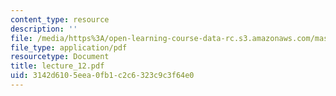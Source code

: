 ```yaml
---
content_type: resource
description: ''
file: /media/https%3A/open-learning-course-data-rc.s3.amazonaws.com/mas-865j-quantum-information-science-spring-2006/3142d6105eea0fb1c2c6323c9c3f64e0_lecture_12.pdf
file_type: application/pdf
resourcetype: Document
title: lecture_12.pdf
uid: 3142d610-5eea-0fb1-c2c6-323c9c3f64e0
---
```

